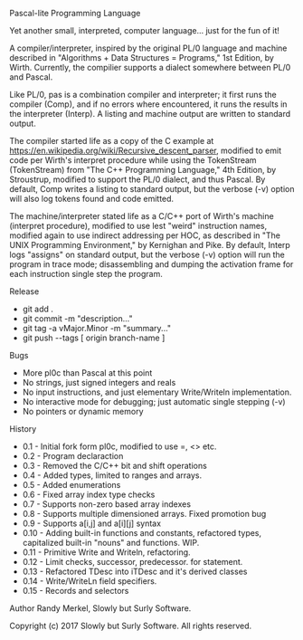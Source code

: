 Pascal-lite Programming Language

Yet another small, interpreted, computer language... just for the fun of it!

A compiler/interpreter, inspired by the original PL/0 language and machine
described in "Algorithms + Data Structures = Programs," 1st Edition, by Wirth.
Currently, the compilier supports a dialect somewhere between PL/0 and Pascal.

Like PL/0, pas is a combination compiler and interpreter; it first runs the
compiler (Comp), and if no errors where encountered, it runs the results in
the interpreter (Interp). A listing and machine output are written to
standard output.

The compiler started life as a copy of the C example at
https://en.wikipedia.org/wiki/Recursive_descent_parser, modified to emit code 
per Wirth's interpret procedure while using the TokenStream (TokenStream) from 
"The C++ Programming Language," 4th Edition, by Stroustrup, modified to
support the PL/0 dialect, and thus Pascal. By default, Comp writes a listing
to standard output, but the verbose (-v) option will also log tokens found and
code emitted.

The machine/interpreter stated life as a C/C++ port of Wirth's machine
(interpret procedure), modified to use lest "weird" instruction names,
modified again to use indirect addressing per HOC, as described in "The UNIX
Programming Environment," by Kernighan and Pike. By default, Interp logs
"assigns" on standard output, but the verbose (-v) option will run the program
in trace mode; disassembling and dumping the activation frame for each
instruction single step the program.

Release
 * git add .
 * git commit -m "description..."
 * git tag -a vMajor.Minor -m "summary..."
 * git push --tags [ origin branch-name ]

Bugs
 * More pl0c than Pascal at this point
 * No strings, just signed integers and reals
 * No input instructions, and just elementary Write/Writeln implementation.
 * No interactive mode for debugging; just automatic single stepping (-v)
 * No pointers or dynamic memory

History
 * 0.1  - Initial fork form pl0c, modified to use =, <> etc.
 * 0.2  - Program declaraction
 * 0.3  - Removed the C/C++ bit and shift operations
 * 0.4  - Added types, limited to ranges and arrays.
 * 0.5  - Added enumerations
 * 0.6  - Fixed array index type checks
 * 0.7  - Supports non-zero based array indexes
 * 0.8  - Supports multiple dimensioned arrays. Fixed promotion bug
 * 0.9  - Supports a[i,j] and a[i][j] syntax
 * 0.10 - Adding built-in functions and constants, refactored types, capitalized built-in "nouns" and functions. WIP.
 * 0.11 - Primitive Write and Writeln, refactoring.
 * 0.12 - Limit checks, successor, predecessor. for statement.
 * 0.13 - Refactored TDesc into iTDesc and it's derived classes
 * 0.14 - Write/WriteLn field specifiers.
 * 0.15 - Records and selectors

Author
    Randy Merkel, Slowly but Surly Software.

Copyright
    (c) 2017 Slowly but Surly Software.
    All rights reserved.
